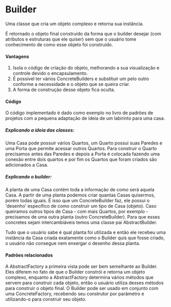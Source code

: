 <h1>Builder</h1>
<p>Uma classe que cria um objeto complexo e retorna sua instância.</p>
<p>É retornado o objeto final construído da forma que o builder desejar (com atributos e estruturas que ele quiser) sem que o usuário tome conhecimento de como esse objeto foi construído.</p>
  
<h4>Vantagens</h4>
<ol>
   <li>Isola o código de criação do objeto, melhorando a sua visualização e controle devido o encapsulamento.</li>
   <li>É possível ter vários ConcreteBuilders e substituir um pelo outro conforme a necessidade e o objeto que se queira criar.</li>
   <li>A forma de construção desse objeto fica oculta.</li>
</ol>
 
<h4>Código</h4>
<p>O código implementado é dado como exemplo no livro de padrões de projetos com a pequena adaptação de ideia de um labirinto para uma casa.</p>
 <h5>Explicando a ideia das classes:</h5>
<p>Uma Casa pode possuir vários Quartos, um Quarto possui suas Paredes e uma Porta que permite acessar outros Quartos. Para construir o Quarto precisamos antes das Paredes e depois a Porta é colocada fazendo uma conexão entre dois quartos e por fim os Quartos que foram criados são adicionados a Casa.</p>
 <h5>Explicando o builder:</h5>
<p>A planta de uma Casa contém toda a informação de como será aquela Casa. A partir de uma planta podemos criar quantas Casas quisermos, porém todas iguais. É isso que um ConcreteBuilder faz, ele possui o 'desenho' específico de como construir um tipo de Casa (objeto). Caso queiramos outros tipos de Casa - com mais Quartos, por exemplo - precisamos de uma outra planta (outro ConcreteBuilder). Para que esses concretes sejam intercambiáveis temos uma classe pai AbstractBuilder.</p>
<p>Tudo que o usuário sabe é qual planta foi utilizada e então ele recebeu uma instância da Casa criada exatamente como o Builder quis que fosse criado, o usuário não consegue nem enxergar o desenho dessa planta.</p>

<h4>Padrões relacionados</h4>
<p>A AbstractFactory a primeira vista pode ser bem semelhante ao Builder. Eles diferem no fato de que o Builder constrói e retorna um objeto complexo, enquanto a AbstractFactory determina vários métodos que servem para construir cada objeto, então o usuário utiliza desses métodos para construir o objeto final. O Builder pode ser usado em conjunto com uma ConcreteFactory, recebendo seu construtor por parâmetro e utilizando-o para construir seu objeto.</p>
